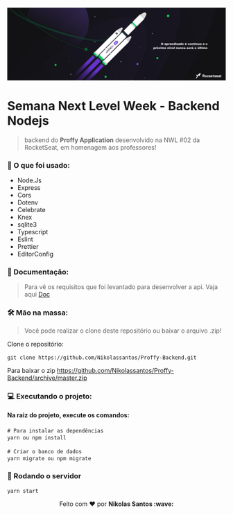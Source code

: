 <p align="center">
  <img src="tmp/banner.png" alt="Next Level Week" />
</p>

# Semana Next Level Week - Backend Nodejs

> backend do **Proffy Application** desenvolvido na NWL #02 da RocketSeat, em homenagem aos professores!

### 📄 O que foi usado:

- Node.Js
- Express
- Cors
- Dotenv
- Celebrate
- Knex
- sqlite3
- Typescript
- Eslint
- Prettier
- EditorConfig

### 🎯 Documentação:

> Para vê os requisitos que foi levantado para desenvolver a api. Vaja aqui [Doc](doc.md)

### 🛠 Mão na massa:

> Você pode realizar o clone deste repositório ou baixar o arquivo .zip!

Clone o repositório:

````
git clone https://github.com/Nikolassantos/Proffy-Backend.git
````

Para baixar o zip https://github.com/Nikolassantos/Proffy-Backend/archive/master.zip

### 💻 Executando o projeto:

#### Na raiz do projeto, execute os comandos:

````
# Para instalar as dependências
yarn ou npm install

# Criar o banco de dados
yarn migrate ou npm migrate
`````

### 🚀 Rodando o servidor
````
yarn start 
````
<p align="center">Feito com ❤️ por <strong>Nikolas Santos :wave: </p>
